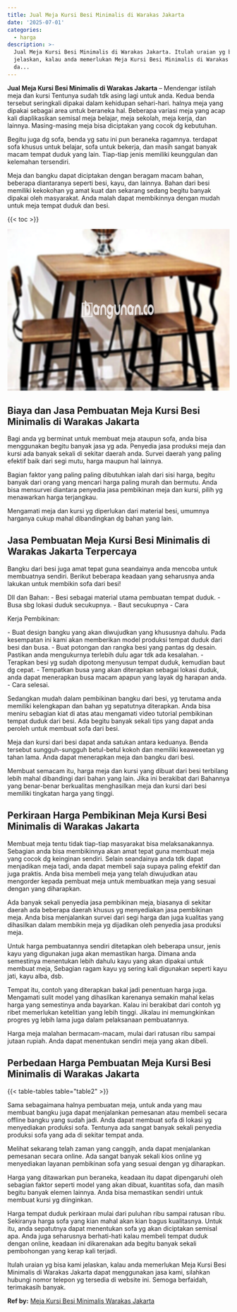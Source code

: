 ```yaml
---
title: Jual Meja Kursi Besi Minimalis di Warakas Jakarta
date: '2025-07-01'
categories:
  - harga
description: >-
  Jual Meja Kursi Besi Minimalis di Warakas Jakarta. Itulah uraian yg bisa kami
  jelaskan, kalau anda memerlukan Meja Kursi Besi Minimalis di Warakas Jakarta
  da...
---
```


**Jual Meja Kursi Besi Minimalis di Warakas Jakarta** – Mendengar istilah meja dan kursi Tentunya sudah tdk asing lagi untuk anda. Kedua benda tersebut seringkali dipakai dalam kehidupan sehari-hari. halnya meja yang dipakai sebagai area untuk beraneka hal. Beberapa variasi meja yang acap kali diaplikasikan semisal meja belajar, meja sekolah, meja kerja, dan lainnya. Masing-masing meja bisa diciptakan yang cocok dg kebutuhan.

Begitu juga dg sofa, benda yg satu ini pun beraneka ragamnya. terdapat sofa khusus untuk belajar, sofa untuk bekerja, dan masih sangat banyak macam tempat duduk yang lain. Tiap-tiap jenis memiliki keunggulan dan kelemahan tersendiri.

Meja dan bangku dapat diciptakan dengan beragam macam bahan, beberapa diantaranya seperti besi, kayu, dan lainnya. Bahan dari besi memiliki kekokohan yg amat kuat dan sekarang sedang begitu banyak dipakai oleh masyarakat. Anda malah dapat membikinnya dengan mudah untuk meja tempat duduk dan besi.

{{< toc >}}

![Jual Meja Kursi Besi Minimalis di Warakas Jakarta](/images/jual-meja-besi-murah07.png)

## Biaya dan Jasa Pembuatan Meja Kursi Besi Minimalis di Warakas Jakarta

Bagi anda yg berminat untuk membuat meja ataupun sofa, anda bisa menggunakan begitu banyak jasa yg ada. Penyedia jasa produksi meja dan kursi ada banyak sekali di sekitar daerah anda. Survei daerah yang paling efektif baik dari segi mutu, harga maupun hal lainnya.

Bagian faktor yang paling paling dibutuhkan ialah dari sisi harga, begitu banyak dari orang yang mencari harga paling murah dan bermutu. Anda bisa mensurvei diantara penyedia jasa pembikinan meja dan kursi, pilih yg menawarkan harga terjangkau.

Mengamati meja dan kursi yg diperlukan dari material besi, umumnya harganya cukup mahal dibandingkan dg bahan yang lain.

## Jasa Pembuatan Meja Kursi Besi Minimalis di Warakas Jakarta Terpercaya

Bangku dari besi juga amat tepat guna seandainya anda mencoba untuk membuatnya sendiri. Berikut beberapa keadaan yang seharusnya anda lakukan untuk membikin sofa dari besi!

Dll dan Bahan: - Besi sebagai material utama pembuatan tempat duduk. - Busa sbg lokasi duduk secukupnya. - Baut secukupnya - Cara

Kerja Pembikinan:

\- Buat design bangku yang akan diwujudkan yang khususnya dahulu. Pada kesempatan ini kami akan memberikan model produksi tempat duduk dari besi dan busa. - Buat potongan dan rangka besi yang pantas dg desain. Pastikan anda mengukurnya terlebih dulu agar tdk ada kesalahan. - Terapkan besi yg sudah dipotong menyusun tempat duduk, kemudian baut dg cepat. - Tempatkan busa yang akan diterapkan sebagai lokasi duduk, anda dapat menerapkan busa macam apapun yang layak dg harapan anda. - Cara selesai.

Sedangkan mudah dalam pembikinan bangku dari besi, yg terutama anda memiliki kelengkapan dan bahan yg sepatutnya diterapkan. Anda bisa meniru sebagian kiat di atas atau mengamati video tutorial pembikinan tempat duduk dari besi. Ada begitu banyak sekali tips yang dapat anda peroleh untuk membuat sofa dari besi.

Meja dan kursi dari besi dapat anda satukan antara keduanya. Benda tersebut sungguh-sungguh betul-betul kokoh dan memiliki keaweeetan yg tahan lama. Anda dapat menerapkan meja dan bangku dari besi.

Membuat semacam itu, harga meja dan kursi yang dibuat dari besi terbilang lebih mahal dibandingi dari bahan yang lain. Jika ini berakibat dari Bahannya yang benar-benar berkualitas menghasilkan meja dan kursi dari besi memiliki tingkatan harga yang tinggi.

## Perkiraan Harga Pembikinan Meja Kursi Besi Minimalis di Warakas Jakarta

Membuat meja tentu tidak tiap-tiap masyarakat bisa melaksanakannya. Sebagian anda bisa membikinnya akan amat tepat guna membuat meja yang cocok dg keinginan sendiri. Selain seandainya anda tdk dapat menjadikan meja tadi, anda dapat membeli saja supaya paling efektif dan juga praktis. Anda bisa membeli meja yang telah diwujudkan atau mengorder kepada pembuat meja untuk membuatkan meja yang sesuai dengan yang diharapkan.

Ada banyak sekali penyedia jasa pembikinan meja, biasanya di sekitar daerah ada beberapa daerah khusus yg menyediakan jasa pembikinan meja. Anda bisa menjalankan survei dari segi harga dan juga kualitas yang dihasilkan dalam membikin meja yg dijadikan oleh penyedia jasa produksi meja.

Untuk harga pembuatannya sendiri ditetapkan oleh beberapa unsur, jenis kayu yang digunakan juga akan memastikan harga. Dimana anda semestinya menentukan lebih dahulu kayu yang akan dipakai untuk membuat meja, Sebagian ragam kayu yg sering kali digunakan seperti kayu jati, kayu alba, dsb.

Tempat itu, contoh yang diterapkan bakal jadi penentuan harga juga. Mengamati sulit model yang dihasilkan karenanya semakin mahal kelas harga yang semestinya anda bayarkan. Kalau ini berakibat dari contoh yg ribet memerlukan ketelitian yang lebih tinggi. Jikalau ini memungkinkan progres yg lebih lama juga dalam pelaksanaan pembuatannya.

Harga meja malahan bermacam-macam, mulai dari ratusan ribu sampai jutaan rupiah. Anda dapat menentukan sendiri meja yang akan dibeli.

## Perbedaan Harga Pembuatan Meja Kursi Besi Minimalis di Warakas Jakarta

{{< table-tables table="table2" >}}

Sama sebagaimana halnya pembuatan meja, untuk anda yang mau membuat bangku juga dapat menjalankan pemesanan atau membeli secara offline bangku yang sudah jadi. Anda dapat membuat sofa di lokasi yg menyediakan produksi sofa. Tentunya ada sangat banyak sekali penyedia produksi sofa yang ada di sekitar tempat anda.

Melihat sekarang telah zaman yang canggih, anda dapat menjalankan pemesanan secara online. Ada sangat banyak sekali kios online yg menyediakan layanan pembikinan sofa yang sesuai dengan yg diharapkan.

Harga yang ditawarkan pun beraneka, keadaan itu dapat dipengaruhi oleh sebagian faktor seperti model yang akan dibuat, kuantitas sofa, dan masih begitu banyak elemen lainnya. Anda bisa memastikan sendiri untuk membuat kursi yg diinginkan.

Harga tempat duduk perkiraan mulai dari puluhan ribu sampai ratusan ribu. Sekiranya harga sofa yang kian mahal akan kian bagus kualitasnya. Untuk itu, anda sepatutnya dapat menentukan sofa yg akan diciptakan semisal apa. Anda juga seharusnya berhati-hati kalau membeli tempat duduk dengan online, keadaan ini dikarenakan ada begitu banyak sekali pembohongan yang kerap kali terjadi.

Itulah uraian yg bisa kami jelaskan, kalau anda memerlukan Meja Kursi Besi Minimalis di Warakas Jakarta dapat menggunakan jasa kami, silahkan hubungi nomor telepon yg tersedia di website ini. Semoga berfaidah, terimakasih banyak.

**Ref by:** [Meja Kursi Besi Minimalis Warakas Jakarta](https://id.wikipedia.org/wiki/Meja)
